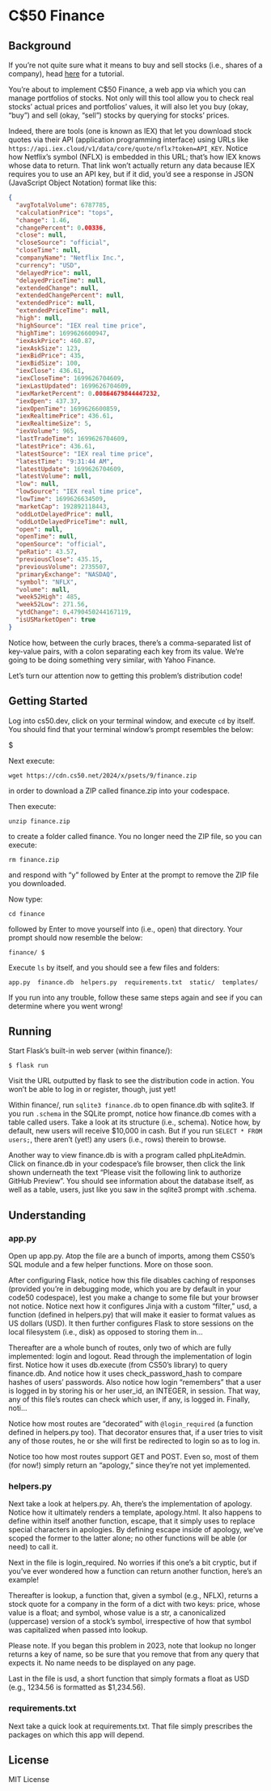 
# C$50 Finance

## Background

If you’re not quite sure what it means to buy and sell stocks (i.e., shares of a company), head [here](https://www.investopedia.com/terms/s/stock.asp) for a tutorial.

You’re about to implement C$50 Finance, a web app via which you can manage portfolios of stocks. Not only will this tool allow you to check real stocks’ actual prices and portfolios’ values, it will also let you buy (okay, “buy”) and sell (okay, “sell”) stocks by querying for stocks’ prices.

Indeed, there are tools (one is known as IEX) that let you download stock quotes via their API (application programming interface) using URLs like `https://api.iex.cloud/v1/data/core/quote/nflx?token=API_KEY`. Notice how Netflix’s symbol (NFLX) is embedded in this URL; that’s how IEX knows whose data to return. That link won’t actually return any data because IEX requires you to use an API key, but if it did, you’d see a response in JSON (JavaScript Object Notation) format like this:

```json
{
  "avgTotalVolume": 6787785,
  "calculationPrice": "tops",
  "change": 1.46,
  "changePercent": 0.00336,
  "close": null,
  "closeSource": "official",
  "closeTime": null,
  "companyName": "Netflix Inc.",
  "currency": "USD",
  "delayedPrice": null,
  "delayedPriceTime": null,
  "extendedChange": null,
  "extendedChangePercent": null,
  "extendedPrice": null,
  "extendedPriceTime": null,
  "high": null,
  "highSource": "IEX real time price",
  "highTime": 1699626600947,
  "iexAskPrice": 460.87,
  "iexAskSize": 123,
  "iexBidPrice": 435,
  "iexBidSize": 100,
  "iexClose": 436.61,
  "iexCloseTime": 1699626704609,
  "iexLastUpdated": 1699626704609,
  "iexMarketPercent": 0.00864679844447232,
  "iexOpen": 437.37,
  "iexOpenTime": 1699626600859,
  "iexRealtimePrice": 436.61,
  "iexRealtimeSize": 5,
  "iexVolume": 965,
  "lastTradeTime": 1699626704609,
  "latestPrice": 436.61,
  "latestSource": "IEX real time price",
  "latestTime": "9:31:44 AM",
  "latestUpdate": 1699626704609,
  "latestVolume": null,
  "low": null,
  "lowSource": "IEX real time price",
  "lowTime": 1699626634509,
  "marketCap": 192892118443,
  "oddLotDelayedPrice": null,
  "oddLotDelayedPriceTime": null,
  "open": null,
  "openTime": null,
  "openSource": "official",
  "peRatio": 43.57,
  "previousClose": 435.15,
  "previousVolume": 2735507,
  "primaryExchange": "NASDAQ",
  "symbol": "NFLX",
  "volume": null,
  "week52High": 485,
  "week52Low": 271.56,
  "ytdChange": 0.4790450244167119,
  "isUSMarketOpen": true
}
```

Notice how, between the curly braces, there’s a comma-separated list of key-value pairs, with a colon separating each key from its value. We’re going to be doing something very similar, with Yahoo Finance.

Let’s turn our attention now to getting this problem’s distribution code!

## Getting Started

Log into cs50.dev, click on your terminal window, and execute `cd` by itself. You should find that your terminal window’s prompt resembles the below:

$

Next execute:

```
wget https://cdn.cs50.net/2024/x/psets/9/finance.zip
```

in order to download a ZIP called finance.zip into your codespace.

Then execute:

```
unzip finance.zip
```

to create a folder called finance. You no longer need the ZIP file, so you can execute:

```
rm finance.zip
```

and respond with “y” followed by Enter at the prompt to remove the ZIP file you downloaded.

Now type:

```
cd finance
```

followed by Enter to move yourself into (i.e., open) that directory. Your prompt should now resemble the below:

```
finance/ $
```

Execute `ls` by itself, and you should see a few files and folders:

```
app.py  finance.db  helpers.py  requirements.txt  static/  templates/
```

If you run into any trouble, follow these same steps again and see if you can determine where you went wrong!

## Running

Start Flask’s built-in web server (within finance/):

```
$ flask run
```

Visit the URL outputted by flask to see the distribution code in action. You won’t be able to log in or register, though, just yet!

Within finance/, run `sqlite3 finance.db` to open finance.db with sqlite3. If you run `.schema` in the SQLite prompt, notice how finance.db comes with a table called users. Take a look at its structure (i.e., schema). Notice how, by default, new users will receive $10,000 in cash. But if you run `SELECT * FROM users;`, there aren’t (yet!) any users (i.e., rows) therein to browse.

Another way to view finance.db is with a program called phpLiteAdmin. Click on finance.db in your codespace’s file browser, then click the link shown underneath the text “Please visit the following link to authorize GitHub Preview”. You should see information about the database itself, as well as a table, users, just like you saw in the sqlite3 prompt with .schema.

## Understanding

### app.py

Open up app.py. Atop the file are a bunch of imports, among them CS50’s SQL module and a few helper functions. More on those soon.

After configuring Flask, notice how this file disables caching of responses (provided you’re in debugging mode, which you are by default in your code50 codespace), lest you make a change to some file but your browser not notice. Notice next how it configures Jinja with a custom “filter,” usd, a function (defined in helpers.py) that will make it easier to format values as US dollars (USD). It then further configures Flask to store sessions on the local filesystem (i.e., disk) as opposed to storing them in...

Thereafter are a whole bunch of routes, only two of which are fully implemented: login and logout. Read through the implementation of login first. Notice how it uses db.execute (from CS50’s library) to query finance.db. And notice how it uses check_password_hash to compare hashes of users’ passwords. Also notice how login “remembers” that a user is logged in by storing his or her user_id, an INTEGER, in session. That way, any of this file’s routes can check which user, if any, is logged in. Finally, noti...

Notice how most routes are “decorated” with `@login_required` (a function defined in helpers.py too). That decorator ensures that, if a user tries to visit any of those routes, he or she will first be redirected to login so as to log in.

Notice too how most routes support GET and POST. Even so, most of them (for now!) simply return an “apology,” since they’re not yet implemented.

### helpers.py

Next take a look at helpers.py. Ah, there’s the implementation of apology. Notice how it ultimately renders a template, apology.html. It also happens to define within itself another function, escape, that it simply uses to replace special characters in apologies. By defining escape inside of apology, we’ve scoped the former to the latter alone; no other functions will be able (or need) to call it.

Next in the file is login_required. No worries if this one’s a bit cryptic, but if you’ve ever wondered how a function can return another function, here’s an example!

Thereafter is lookup, a function that, given a symbol (e.g., NFLX), returns a stock quote for a company in the form of a dict with two keys: price, whose value is a float; and symbol, whose value is a str, a canonicalized (uppercase) version of a stock’s symbol, irrespective of how that symbol was capitalized when passed into lookup.

Please note. If you began this problem in 2023, note that lookup no longer returns a key of name, so be sure that you remove that from any query that expects it. No name needs to be displayed on any page.

Last in the file is usd, a short function that simply formats a float as USD (e.g., 1234.56 is formatted as $1,234.56).

### requirements.txt

Next take a quick look at requirements.txt. That file simply prescribes the packages on which this app will depend.

## License

MIT License
